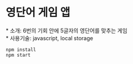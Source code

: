 # 영단어 게임 앱

\* 소개: 6번의 기회 안에 5글자의 영단어를 맞추는 게임  
\* 사용기술: javascript, local storage

```
npm install
npm start
```
